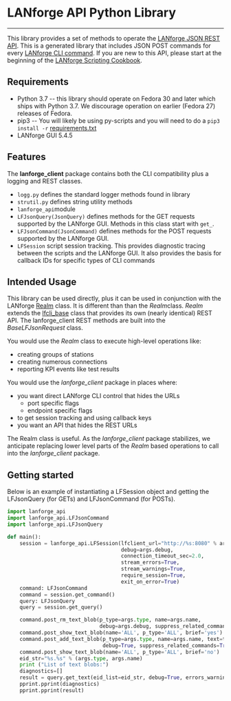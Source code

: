 # LANforge API Python Library

---

This library provides a set of methods to operate the [LANforge JSON REST API](http://www.candelatech.com/cookbook.php?vol=cli&book=JSON:+Querying+the+LANforge+Client+for+JSON+Data). This is a generated library that includes JSON POST commands for every [LANforge CLI command](https://www.candelatech.com/lfcli_ug.php). If you are new to this API, please start at the beginning of the [LANforge Scripting Cookbook](http://www.candelatech.com/scripting_cookbook.php). 

## Requirements

* Python 3.7 -- this library should operate on Fedora 30 and later which ships with Python 3.7. We discourage operation on earlier (Fedora 27) releases of Fedora. 
* pip3 -- You will likely be using py-scripts and you will need to do a `pip3 install -r` [requirements.txt](https://github.com/greearb/lanforge-scripts/blob/master/requirements.txt)
* LANforge GUI 5.4.5

## Features

The **lanforge_client** package contains both the CLI compatibility plus a logging and REST classes.

* `logg.py` defines the standard logger methods found in library
* `strutil.py` defines string utility methods
* `lanforge_api`module
* `LFJsonQuery(JsonQuery)` defines methods for the GET requests supported by the LANforge GUI. Methods in this class start with `get_`.
* `LFJsonCommand(JsonCommand)` defines methods for the POST requests supported by the LANforge GUI. 
* `LFSession` script session tracking. This provides diagnostic tracing between the scripts and the LANforge GUI. It also provides the basis for callback IDs for specific types of CLI commands

## Intended Usage

This library can be used directly, plus it can be used in conjunction with the LANforge [Realm](https://github.com/greearb/lanforge-scripts/blob/master/py-json/realm.py) class. It is different than than the *Realm*class. *Realm* extends the [lfcli_base](https://github.com/greearb/lanforge-scripts/blob/master/py-json/LANforge/lfcli_base.py) class that provides its own (nearly identical) REST API. The lanforge_client REST methods are built into the *BaseLFJsonRequest* class. 

You would use the *Realm* class to execute high-level operations like:

* creating groups of stations
* creating numerous connections
* reporting KPI events like test results

You would use the *lanforge_client* package in places where:

* you want direct LANforge CLI control that hides the URLs
  * port specific flags
  * endpoint specific flags
* to get session tracking and using callback keys
* you want an API that hides the REST URLs

The Realm class is useful. As the *lanforge_client* package stabilizes, we anticipate replacing lower level parts of the *Realm* based operations to call into the *lanforge_client* package.

## Getting started

Below is an example of instantiating a LFSession object and getting the LFJsonQuery (for GETs) and LFJsonCommand (for POSTs).

```python
import lanforge_api
import lanforge_api.LFJsonCommand
import lanforge_api.LFJsonQuery

def main():
    session = lanforge_api.LFSession(lfclient_url="http://%s:8080" % args.host,
                                     debug=args.debug,
                                     connection_timeout_sec=2.0,
                                     stream_errors=True,
                                     stream_warnings=True,
                                     require_session=True,
                                     exit_on_error=True)
    command: LFJsonCommand
    command = session.get_command()
    query: LFJsonQuery
    query = session.get_query()

    command.post_rm_text_blob(p_type=args.type, name=args.name,
                              debug=args.debug, suppress_related_commands=True)
    command.post_show_text_blob(name='ALL', p_type='ALL', brief='yes')
    command.post_add_text_blob(p_type=args.type, name=args.name, text=txt_blob,
                               debug=True, suppress_related_commands=True)
    command.post_show_text_blob(name='ALL', p_type='ALL', brief='no')
    eid_str="%s.%s" % (args.type, args.name)
    print ("List of text blobs:")
    diagnostics=[]
    result = query.get_text(eid_list=eid_str, debug=True, errors_warnings=diagnostics)
    pprint.pprint(diagnostics)
    pprint.pprint(result)

```

